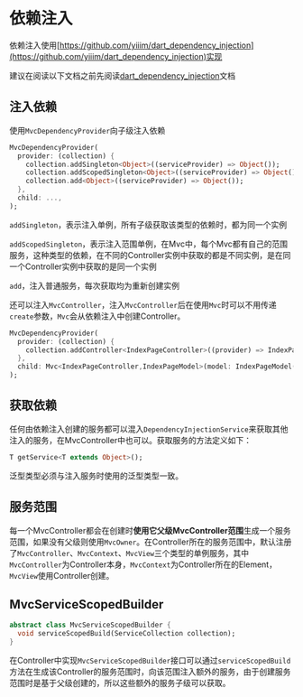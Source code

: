 # 依赖注入

依赖注入使用[https://github.com/yiiim/dart_dependency_injection](https://github.com/yiiim/dart_dependency_injection)实现

建议在阅读以下文档之前先阅读[dart_dependency_injection](https://github.com/yiiim/dart_dependency_injection)文档

## 注入依赖

使用```MvcDependencyProvider```向子级注入依赖

```dart
MvcDependencyProvider(
  provider: (collection) {
    collection.addSingleton<Object>((serviceProvider) => Object());
    collection.addScopedSingleton<Object>((serviceProvider) => Object());
    collection.add<Object>((serviceProvider) => Object());
  },
  child: ...,
);
```

```addSingleton```，表示注入单例，所有子级获取该类型的依赖时，都为同一个实例

```addScopedSingleton```，表示注入范围单例，在Mvc中，每个Mvc都有自己的范围服务，这种类型的依赖，在不同的Controller实例中获取的都是不同实例，是在同一个Controller实例中获取的是同一个实例

```add```，注入普通服务，每次获取均为重新创建实例

还可以注入```MvcController```，注入```MvcController```后在使用```Mvc```时可以不用传递```create```参数，```Mvc```会从依赖注入中创建Controller。

```dart
MvcDependencyProvider(
  provider: (collection) {
    collection.addController<IndexPageController>((provider) => IndexPageController());
  },
  child: Mvc<IndexPageController,IndexPageModel>(model: IndexPageModel()),
);
```

## 获取依赖

任何由依赖注入创建的服务都可以混入```DependencyInjectionService```来获取其他注入的服务，在MvcController中也可以。获取服务的方法定义如下：

```dart
T getService<T extends Object>();
```

泛型类型必须与注入服务时使用的泛型类型一致。

## 服务范围

每一个MvcController都会在创建时**使用它父级MvcController范围**生成一个服务范围，如果没有父级则使用```MvcOwner```。在Controller所在的服务范围中，默认注册了```MvcController```、```MvcContext```、```MvcView```三个类型的单例服务，其中```MvcController```为Controller本身，```MvcContext```为Controller所在的Element，```MvcView```使用Controller创建。

## MvcServiceScopedBuilder

```dart
abstract class MvcServiceScopedBuilder {
  void serviceScopedBuild(ServiceCollection collection);
}
```

在Controller中实现```MvcServiceScopedBuilder```接口可以通过```serviceScopedBuild```方法在生成该Controller的服务范围时，向该范围注入额外的服务，由于创建服务范围时是基于父级创建的，所以这些额外的服务子级可以获取。
